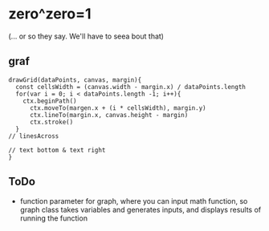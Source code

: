 # zero^zero=1
(... or so they say. We'll have to seea bout that)

## graf

```
drawGrid(dataPoints, canvas, margin){
  const cellsWidth = (canvas.width - margin.x) / dataPoints.length
  for(var i = 0; i < dataPoints.length -1; i++){
    ctx.beginPath()
      ctx.moveTo(margen.x + (i * cellsWidth), margin.y)
      ctx.lineTo(margin.x, canvas.height - margin)
      ctx.stroke()
  }
// linesAcross

// text bottom & text right
}
```

## ToDo

- function parameter for graph, where you can input math function, so graph class takes variables and generates inputs, and displays results of running   the function
